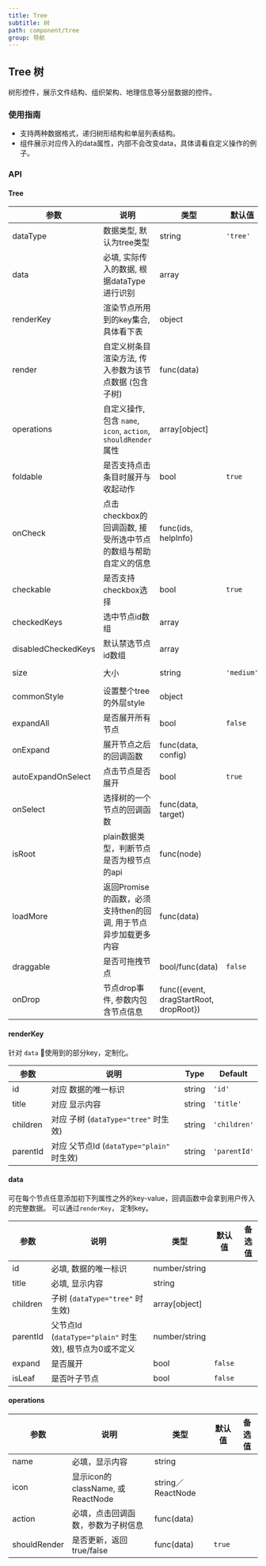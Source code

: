 ```yaml
---
title: Tree
subtitle: 树
path: component/tree
group: 导航
---
```


## Tree 树

树形控件，展示文件结构、组织架构、地理信息等分层数据的控件。

### 使用指南

-  支持两种数据格式，递归树形结构和单层列表结构。
-  组件展示对应传入的data属性，内部不会改变data，具体请看自定义操作的例子。

### API

#### Tree

| 参数                 | 说明                                                        | 类型                                   | 默认值      | 备选值                |
| ------------------- | ----------------------------------------------------------- | ------------------------------------- | ---------- | -------------------- |
| dataType            | 数据类型, 默认为tree类型                                       | string                                | `'tree'`   | `'plain'`            |
| data                | 必填, 实际传入的数据, 根据dataType进行识别                       | array                                 |            |                      |
| renderKey           | 渲染节点所用到的key集合, 具体看下表                              | object                                |            |                      |
| render              | 自定义树条目渲染方法, 传入参数为该节点数据 (包含子树)               | func(data)                            |            |                      |
| operations          | 自定义操作, 包含 `name`, `icon`, `action`, `shouldRender` 属性 | array[object]                         |            |                      |
| foldable            | 是否支持点击条目时展开与收起动作                                 | bool                                   | `true`     |                      |
| onCheck             | 点击checkbox的回调函数, 接受所选中节点的数组与帮助自定义的信息       | func(ids, helpInfo)                   |            |                      |
| checkable           | 是否支持checkbox选择																					| bool                                  | `true`     |                      |                   | 
| checkedKeys         | 选中节点id数组                                                | array                                 |            |                      |
| disabledCheckedKeys | 默认禁选节点id数组                                             | array                                 |            |                      |
| size                | 大小                                                         | string                                | `'medium'` | `'small'`, `'large'` |
| commonStyle         | 设置整个tree的外层style                                        | object                                |            |                      |
| expandAll           | 是否展开所有节点                                               | bool                                  | `false`    |                      |
| onExpand            | 展开节点之后的回调函数                                          | func(data, config)                    |            |                      |
| autoExpandOnSelect  | 点击节点是否展开                                               | bool                                  | `true`     |                      |
| onSelect            | 选择树的一个节点的回调函数                                       | func(data, target)                    |            |                      |
| isRoot              | plain数据类型，判断节点是否为根节点的api                          | func(node)                            |            |                      |
| loadMore            | 返回Promise的函数，必须支持then的回调, 用于节点异步加载更多内容      |  func(data)                           |            |                      |
| draggable           | 是否可拖拽节点                                                 | bool/func(data)                       | `false`    |                      |
| onDrop              | 节点drop事件, 参数内包含节点信息                                 | func({event, dragStartRoot, dropRoot})|            |                      |

#### renderKey

针对 `data` 使用到的部分key，定制化。

| 参数      | 说明                                         | Type   | Default      |
| -------- | -------------------------------------------- | ------ | ------------ |
| id       | 对应 数据的唯一标识                             | string | `'id'`       |
| title    | 对应 显示内容                                  | string | `'title'`    |
| children | 对应 子树 (`dataType="tree"` 时生效)           | string | `'children'` |
| parentId | 对应 父节点Id (`dataType="plain"` 时生效)       | string | `'parentId'` |

#### data

可在每个节点任意添加初下列属性之外的key-value，回调函数中会拿到用户传入的完整数据。
可以通过`renderKey`， 定制key。

| 参数      | 说明                                                | 类型           | 默认值   | 备选值 |
| -------- | --------------------------------------------------- | ------------- | ------- |--------|
| id			 | 必填, 数据的唯一标识                                   | number/string |         |       |
| title    | 必填, 显示内容                                        | string        |         |       |
| children | 子树 (`dataType="tree"` 时生效)                       | array[object] |         |       |
| parentId | 父节点Id (`dataType="plain"` 时生效), 根节点为0或不定义  | number/string |         |       |
| expand   | 是否展开                                              | bool          | `false` |       |
| isLeaf   | 是否叶子节点                                           | bool          | `false` |       |

#### operations

| 参数           | 说明                            | 类型              |  默认值   | 备选值 |
| ------------ | -------------------------------- | ----------------- | ------- |--------|
| name         | 必填，显示内容                     | string            |         |        |
| icon         | 显示icon的className, 或ReactNode  | string／ReactNode  |         |       |
| action       | 必填，点击回调函数，参数为子树信息    | func(data)        |         |        |
| shouldRender | 是否更新，返回true/false           | func(data)        | `true`  |        |
